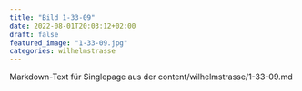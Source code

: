```yaml
---
title: "Bild 1-33-09"
date: 2022-08-01T20:03:12+02:00
draft: false
featured_image: "1-33-09.jpg"
categories: wilhelmstrasse
---
```



Markdown-Text für Singlepage aus der content/wilhelmstrasse/1-33-09.md
